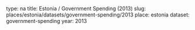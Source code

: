 type: na
title: Estonia / Government Spending (2013)
slug: places/estonia/datasets/government-spending/2013
place: estonia
dataset: government-spending
year: 2013
